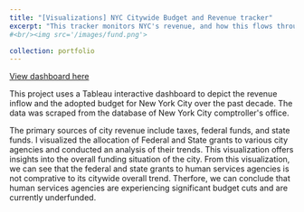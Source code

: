 ```yaml
---
title: "[Visualizations] NYC Citywide Budget and Revenue tracker"
excerpt: "This tracker monitors NYC's revenue, and how this flows through to its expenditure on government public services domain. This project aims to provide insight into the fiscal operations of the city government and can be used by advocates, policymakers and individuals who want to learn about the city's funding decisions." 
#<br/><img src='/images/fund.png'>

collection: portfolio
---
```


[View dashboard here](https://public.tableau.com/app/profile/fpwa/viz/NYCFundsTracker_16952193064350/main2?publish=yes)

This project uses a Tableau interactive dashboard to depict the revenue inflow and the adopted budget for New York City over the past decade. The data was scraped from the database of New York City comptroller's office.

The primary sources of city revenue include taxes, federal funds, and state funds. I visualized the allocation of Federal and State grants to various city agencies and conducted an analysis of their trends. This visualization offers insights into the overall funding situation of the city. From this visualization, we can see that the federal and state grants to human services agencies is not comprative to its citywide overall trend. Therfore, we can conclude that human services agencies are experiencing significant budget cuts and are currently underfunded.
